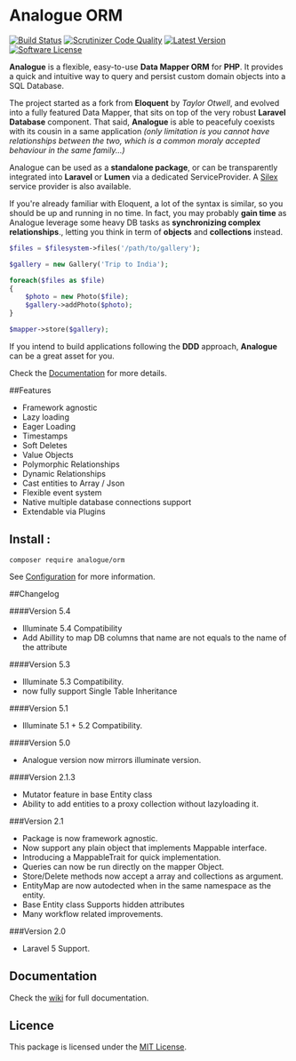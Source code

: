 # Analogue ORM 
[![Build Status](https://travis-ci.org/analogueorm/analogue.svg?branch=5.4)](https://travis-ci.org/analogueorm/analogue.svg?branch=5.4)
[![Scrutinizer Code Quality](https://scrutinizer-ci.com/g/analogueorm/analogue/badges/quality-score.png?b=5.4)](https://scrutinizer-ci.com/g/analogueorm/analogue/?branch=5.4)
[![Latest Version](https://img.shields.io/github/release/analogueorm/analogue.svg?style=flat-square)](https://github.com/analogueorm/analogue/releases)
[![Software License](https://img.shields.io/badge/license-MIT-brightgreen.svg?style=flat-square)](LICENSE)

**Analogue** is a flexible, easy-to-use **Data Mapper ORM** for **PHP**. It provides a quick and intuitive way to query and persist custom domain objects into a SQL Database. 

The project started as a fork from **Eloquent** by *Taylor Otwell*, and evolved into a fully featured Data Mapper, that sits on top of the very robust **Laravel Database** component. That said, **Analogue** is able to peacefuly coexists with its cousin in a same application *(only limitation is you cannot have relationships between the two, which is a common moraly accepted behaviour in the same family...)*

Analogue can be used as a **standalone package**, or can be transparently integrated into **Laravel** or **Lumen** via a dedicated ServiceProvider. A [Silex](https://github.com/anthonysterling/silex-provider-analogue-orm) service provider is also available.

If you're already familiar with Eloquent, a lot of the syntax is similar, so you should be up and running in no time. In fact, you may probably **gain time** as Analogue leverage some heavy DB tasks as **synchronizing complex relationships**., letting you think in term of **objects** and **collections** instead.

```php
$files = $filesystem->files('/path/to/gallery');

$gallery = new Gallery('Trip to India');

foreach($files as $file)
{
    $photo = new Photo($file);
    $gallery->addPhoto($photo);
}

$mapper->store($gallery);

```

If you intend to build applications following the **DDD** approach, **Analogue** can be a great asset for you.

Check the [Documentation](https://github.com/analogueorm/analogue/wiki) for more details.

##Features

- Framework agnostic
- Lazy loading
- Eager Loading
- Timestamps
- Soft Deletes
- Value Objects
- Polymorphic Relationships
- Dynamic Relationships
- Cast entities to Array / Json
- Flexible event system
- Native multiple database connections support
- Extendable via Plugins

## Install :

```
composer require analogue/orm
```

See [Configuration](https://github.com/analogueorm/analogue/wiki/Installation) for more information.

##Changelog 

####Version 5.4
- Illuminate 5.4 Compatibility
- Add Abillity to map DB columns that name are not equals to the name of the attribute

####Version 5.3
- Illuminate 5.3 Compatibility. 
- now fully support Single Table Inheritance

####Version 5.1
- Illuminate 5.1 + 5.2 Compatibility. 

####Version 5.0
- Analogue version now mirrors illuminate version. 

####Version 2.1.3
- Mutator feature in base Entity class
- Ability to add entities to a proxy collection without lazyloading it.

###Version 2.1

- Package is now framework agnostic.
- Now support any plain object that implements Mappable interface.
- Introducing a MappableTrait for quick implementation. 
- Queries can now be run directly on the mapper Object. 
- Store/Delete methods now accept a array and collections as argument.
- EntityMap are now autodected when in the same namespace as the entity.
- Base Entity class Supports hidden attributes
- Many workflow related improvements.

###Version 2.0

- Laravel 5 Support.

## Documentation

Check the [wiki](https://github.com/analogueorm/analogue/wiki) for full documentation.

## Licence

This package is licensed under the [MIT License](http://opensource.org/licenses/MIT).

